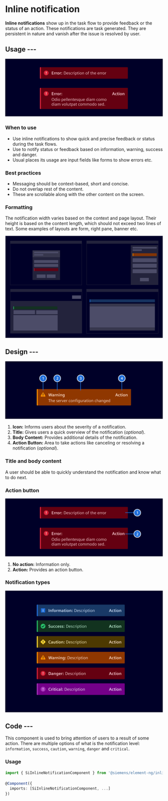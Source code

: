 # Inline notification

**Inline notifications** show up in the task flow to provide feedback or the status
of an action. These notifications are task generated. They are persistent in
nature and vanish after the issue is resolved by user.

## Usage ---

![Inline notification](images/inline-notification.png)

### When to use

- Use inline notifications to show quick and precise feedback or status during
  the task flows.
- Use to notify status or feedback based on information, warning, success and
  danger.
- Usual places its usage are input fields like forms to show errors etc.

### Best practices

- Messaging should be context-based, short and concise.
- Do not overlap rest of the content.
- These are scrollable along with the other content on the screen.

### Formatting

The notification width varies based on the context and page layout. Their height
is based on the content length, which should not exceed two lines of text. Some
examples of layouts are form, right pane, banner etc.

![Inline notification formatting](images/inline-notification-formatting.png)

## Design ---

![Inline notification specification](images/inline-notification-usage-construction.png)

1. **Icon:** Informs users about the severity of a notification.
2. **Title:** Gives users a quick overview of the notification (*optional*).
3. **Body Content:** Provides additional details of the notification.
4. **Action Button:** Area to take actions like canceling or resolving a notification (*optional*).

### Title and body content

A user should be able to quickly understand the notification and know what to do next.

### Action button

![Inline notification actions](images/inline-notification-usage-actions.png)

1. **No action:** Information only.
2. **Action:** Provides an action button.

### Notification types

![Inline notification variations](images/inline-notification-usage-variations.png)

## Code ---

This component is used to bring attention of users to a result of some action.
There are multiple options of what is the notification level: `information`,
`success`, `caution`, `warning`, `danger` and `critical`.

### Usage

```ts
import { SiInlineNotificationComponent } from '@siemens/element-ng/inline-notification';

@Component({
  imports: [SiInlineNotificationComponent, ...]
})
```

<si-docs-component example="si-inline-notification/si-inline-notification" height="310"></si-docs-component>

<si-docs-api component="SiInlineNotificationComponent"></si-docs-api>

<si-docs-types></si-docs-types>
